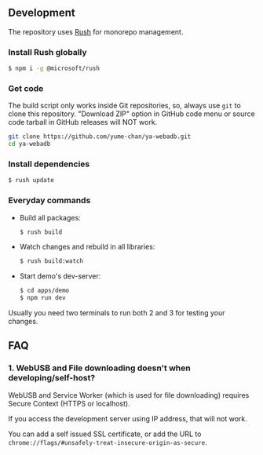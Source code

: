 ## Development

The repository uses [Rush](https://rushjs.io/) for monorepo management.

### Install Rush globally

```sh
$ npm i -g @microsoft/rush
```

### Get code

The build script only works inside Git repositories, so, always use `git` to clone this repository. "Download ZIP" option in GitHub code menu or source code tarball in GitHub releases will NOT work.

```sh
git clone https://github.com/yume-chan/ya-webadb.git
cd ya-webadb
```

### Install dependencies

```sh
$ rush update
```

### Everyday commands

* Build all packages:

    ```sh
    $ rush build
    ```

* Watch changes and rebuild in all libraries:

    ```sh
    $ rush build:watch
    ```

* Start demo's dev-server:

    ```sh
    $ cd apps/demo
    $ npm run dev
    ```

Usually you need two terminals to run both 2 and 3 for testing your changes.

## FAQ

### 1. WebUSB and File downloading doesn't when developing/self-host?

WebUSB and Service Worker (which is used for file downloading) requires Secure Context (HTTPS or localhost).

If you access the development server using IP address, that will not work.

You can add a self issued SSL certificate, or add the URL to `chrome://flags/#unsafely-treat-insecure-origin-as-secure`.
